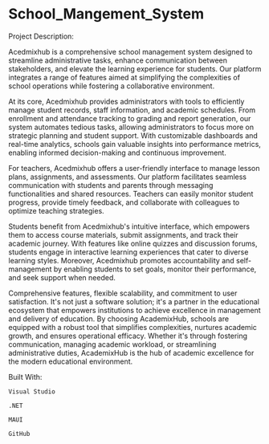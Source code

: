 # School_Mangement_System
Project Description:

Acedmixhub is a comprehensive school management system designed to streamline administrative tasks, enhance communication between stakeholders, and elevate the learning experience for students. Our platform integrates a range of features aimed at simplifying the complexities of school operations while fostering a collaborative environment. 


At its core, Acedmixhub provides administrators with tools to efficiently manage student records, staff information, and academic schedules. From enrollment and attendance tracking to grading and report generation, our system automates tedious tasks, allowing administrators to focus more on strategic planning and student support. With customizable dashboards and real-time analytics, schools gain valuable insights into performance metrics, enabling informed decision-making and continuous improvement. 
 
For teachers, Acedmixhub offers a user-friendly interface to manage lesson plans, assignments, and assessments. Our platform facilitates seamless communication with students and parents through messaging functionalities and shared resources. Teachers can easily monitor student progress, provide timely feedback, and collaborate with colleagues to optimize teaching strategies. 


Students benefit from Acedmixhub's intuitive interface, which empowers them to access course materials, submit assignments, and track their academic journey. With features like online quizzes and discussion forums, students engage in interactive learning experiences that cater to diverse learning styles. Moreover, Acedmixhub promotes accountability and self-management by enabling students to set goals, monitor their performance, and seek support when needed. 

Comprehensive features, flexible scalability, and commitment to user satisfaction. It's not just a software solution; it's a partner in the educational ecosystem that empowers institutions to achieve excellence in management and delivery of education. By choosing AcademixHub, schools are equipped with a robust tool that simplifies complexities, nurtures academic growth, and ensures operational efficacy. Whether it's through fostering communication, managing academic workload, or streamlining administrative duties, AcademixHub is the hub of academic excellence for the modern educational environment. 

Built With:

	Visual Studio

	.NET 

	MAUI

	GitHub
